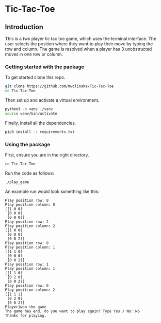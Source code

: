 # Tic-Tac-Toe
## Introduction
This is a two player tic tac toe game, which uses the 
terminal interface. The user selects the position where they
want to play their move by typing the row and column.
The game is resolved when a player has 3 unobstructed
moves in one row or column.

### Getting started with the package
To get started clone this repo.
```bash
git clone https://github.com/mwolinska/Tic-Tac-Toe
cd Tic-Tac-Toe
```
Then set up and activate a virtual environment.
```bash
python3 -m venv ./venv
source venv/bin/activate
```
Finally, install all the dependencies.
```bash
pip3 install -r requirements.txt
```

### Using the package
First, ensure you are in the right directory.
```bash
cd Tic-Tac-Toe
```

Run the code as follows:
```bash
./play_game
```
An example run would look something like this:
```
Play position row: 0
Play position column: 0
[[1 0 0]
 [0 0 0]
 [0 0 0]]
Play position row: 2
Play position column: 2
[[1 0 0]
 [0 0 0]
 [0 0 2]]
Play position row: 0
Play position column: 1
[[1 1 0]
 [0 0 0]
 [0 0 2]]
Play position row: 1
Play position column: 1
[[1 1 0]
 [0 2 0]
 [0 0 2]]
Play position row: 0
Play position column: 2
[[1 1 1]
 [0 2 0]
 [0 0 2]]
Player1won the game
The game has end, do you want to play again? Type Yes / No: No
Thanks for playing.
```
